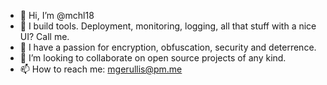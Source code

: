 - 👋 Hi, I’m @mchl18
- 👀 I build tools. Deployment, monitoring, logging, all that stuff with a nice UI? Call me.
- 🔑 I have a passion for encryption, obfuscation, security and deterrence.
- 💞️ I’m looking to collaborate on open source projects of any kind.
- 📫 How to reach me: mgerullis@pm.me
